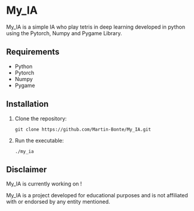 # My_IA

My_IA is a simple IA who play tetris in deep learning developed in python using the Pytorch, Numpy and Pygame Library.

## Requirements

- Python
- Pytorch
- Numpy
- Pygame

## Installation

1. Clone the repository:

    ```
    git clone https://github.com/Martin-Bonte/My_IA.git
    ```

2. Run the executable:

    ```
    ./my_ia
    ```

## Disclaimer

My_IA is currently working on !

My_IA is a project developed for educational purposes and is not affiliated with or endorsed by any entity mentioned.
